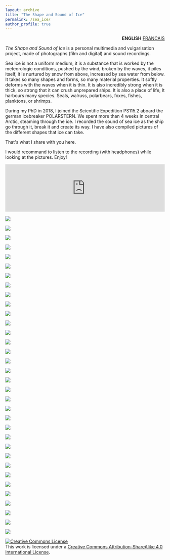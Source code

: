 ```yaml
---
layout: archive
title: "The Shape and Sound of Ice"
permalink: /sea_ice/
author_profile: true
---
```


<div style="text-align: right"> <b>ENGLISH</b> <a href="https://dringeis.github.io/banquise/">FRANÇAIS</a> </div>

*The Shape and Sound of Ice* is a personal multimedia and vulgarisation project, made of photographs (film and digital) and sound recordings.

Sea ice is not a uniform medium, it is a substance that is worked by the meteorologic conditions, pushed by the wind, broken by the waves, it piles itself, it is nurtured by snow from above, increased by sea water from below. It takes so many shapes and forms, so many material properties. It softly deforms with the waves when it is thin. It is also incredibly strong when it is thick, so strong that it can crush unprepared ships. It is also a place of life, It harbours many species. Seals, walruss, polarbears, foxes, fishes, planktons, or shrimps.

During my PhD in 2018, I joined the Scientific Expedition PS115.2 aboard the german icebreaker POLARSTERN. We spent more than 4 weeks in central Arctic, steaming through the ice. I recorded the sound of sea ice as the ship go through it, break it and create its way. I have also compiled pictures of the different shapes that ice can take. 

That's what I share with you here.

I would recommand to listen to the recording (with headphones) while looking at the pictures. Enjoy!

<iframe width="100%" src="https://audioblog.arteradio.com/embed/150840" style="margin: 0;padding: 0;border: none;"></iframe>

![](/images/seaice/iceberg.jpg)

![](/images/seaice/IMG_8156.jpg)

![](/images/seaice/IMG_8157.jpg)

![](/images/seaice/IMG_8415.jpg)

![](/images/seaice/IMG_8416.jpg)

![](/images/seaice/IMG_8424.jpg)

![](/images/seaice/IMG_8429.jpg)

![](/images/seaice/IMG_8433.jpg)

![](/images/seaice/IMG_8496.jpg)

![](/images/seaice/IMG_8499.jpg)

![](/images/seaice/IMG_8556.jpg)

![](/images/seaice/IMG_8610.jpg)

![](/images/seaice/IMG_8621.jpg)

![](/images/seaice/IMG_8635.jpg)

![](/images/seaice/IMG_8637.jpg)

![](/images/seaice/IMG_8643.jpg)

![](/images/seaice/IMG_8646.jpg)

![](/images/seaice/IMG_8695.jpg)

![](/images/seaice/IMG_8718.jpg)

![](/images/seaice/IMG_8721.jpg)

![](/images/seaice/IMG_8722.jpg)

![](/images/seaice/IMG_8751.jpg)

![](/images/seaice/IMG_8773.jpg)

![](/images/seaice/IMG_8788.jpg)

![](/images/seaice/IMG_8789.jpg)

![](/images/seaice/IMG_8793.jpg)

![](/images/seaice/IMG_8796.jpg)

![](/images/seaice/IMG_9276.jpg)

![](/images/seaice/IMG_9279.jpg)

![](/images/seaice/IMG_9309.jpg)

![](/images/seaice/ridge.jpg)

![](/images/seaice/iceberg_ship.jpg)

![](/images/seaice/broken-ice.jpg)

![](/images/seaice/breaking-ice.jpg)

<a rel="license" href="http://creativecommons.org/licenses/by-sa/4.0/"><img alt="Creative Commons License" style="border-width:0" src="https://i.creativecommons.org/l/by-sa/4.0/88x31.png" /></a><br />This work is licensed under a <a rel="license" href="http://creativecommons.org/licenses/by-sa/4.0/">Creative Commons Attribution-ShareAlike 4.0 International License</a>.
